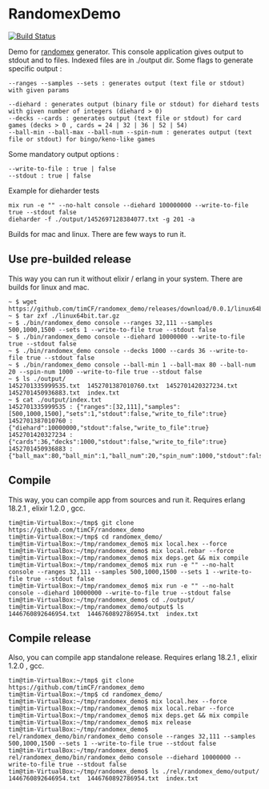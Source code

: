 # RandomexDemo

[![Build Status](https://travis-ci.org/timCF/randomex_demo.svg?branch=master)](https://travis-ci.org/timCF/randomex_demo)

Demo for [randomex](https://github.com/timCF/randomex) generator. This console application gives output to stdout and to files. Indexed files are in ./output dir. Some flags to generate specific output :

```
--ranges --samples --sets : generates output (text file or stdout) with given params

--diehard : generates output (binary file or stdout) for diehard tests with given number of integers (diehard > 0)
--decks --cards : generates output (text file or stdout) for card games (decks > 0 , cards = 24 | 32 | 36 | 52 | 54)
--ball-min --ball-max --ball-num --spin-num : generates output (text file or stdout) for bingo/keno-like games
```

Some mandatory output options :

```
--write-to-file : true | false
--stdout : true | false
```

Example for dieharder tests

```
mix run -e "" --no-halt console --diehard 100000000 --write-to-file true --stdout false
dieharder -f ./output/1452697128384077.txt -g 201 -a
```

Builds for mac and linux. There are few ways to run it.

Use pre-builded release
-----------------------

This way you can run it without elixir / erlang in your system. There are builds for linux and mac.

```
~ $ wget https://github.com/timCF/randomex_demo/releases/download/0.0.1/linux64bit.tar.gz
~ $ tar zxf ./linux64bit.tar.gz
~ $ ./bin/randomex_demo console --ranges 32,111 --samples 500,1000,1500 --sets 1 --write-to-file true --stdout false
~ $ ./bin/randomex_demo console --diehard 10000000 --write-to-file true --stdout false
~ $ ./bin/randomex_demo console --decks 1000 --cards 36 --write-to-file true --stdout false
~ $ ./bin/randomex_demo console --ball-min 1 --ball-max 80 --ball-num 20 --spin-num 1000 --write-to-file true --stdout false
~ $ ls ./output/
1452701335999535.txt  1452701387010760.txt  1452701420327234.txt  1452701450936883.txt  index.txt
~ $ cat ./output/index.txt
1452701335999535 : {"ranges":[32,111],"samples":[500,1000,1500],"sets":1,"stdout":false,"write_to_file":true}
1452701387010760 : {"diehard":10000000,"stdout":false,"write_to_file":true}
1452701420327234 : {"cards":36,"decks":1000,"stdout":false,"write_to_file":true}
1452701450936883 : {"ball_max":80,"ball_min":1,"ball_num":20,"spin_num":1000,"stdout":false,"write_to_file":true}
```

Compile
-------

This way, you can compile app from sources and run it. Requires erlang 18.2.1 , elixir 1.2.0 , gcc.

```
tim@tim-VirtualBox:~/tmp$ git clone https://github.com/timCF/randomex_demo
tim@tim-VirtualBox:~/tmp$ cd randomex_demo/
tim@tim-VirtualBox:~/tmp/randomex_demo$ mix local.hex --force
tim@tim-VirtualBox:~/tmp/randomex_demo$ mix local.rebar --force
tim@tim-VirtualBox:~/tmp/randomex_demo$ mix deps.get && mix compile
tim@tim-VirtualBox:~/tmp/randomex_demo$ mix run -e "" --no-halt console --ranges 32,111 --samples 500,1000,1500 --sets 1 --write-to-file true --stdout false
tim@tim-VirtualBox:~/tmp/randomex_demo$ mix run -e "" --no-halt console --diehard 10000000 --write-to-file true --stdout false
tim@tim-VirtualBox:~/tmp/randomex_demo$ cd ./output/
tim@tim-VirtualBox:~/tmp/randomex_demo/output$ ls
1446760892646954.txt  1446760892786954.txt  index.txt
```

Compile release
---------------

Also, you can compile app standalone release. Requires erlang 18.2.1 , elixir 1.2.0 , gcc.

```
tim@tim-VirtualBox:~/tmp$ git clone https://github.com/timCF/randomex_demo
tim@tim-VirtualBox:~/tmp$ cd randomex_demo/
tim@tim-VirtualBox:~/tmp/randomex_demo$ mix local.hex --force
tim@tim-VirtualBox:~/tmp/randomex_demo$ mix local.rebar --force
tim@tim-VirtualBox:~/tmp/randomex_demo$ mix deps.get && mix compile
tim@tim-VirtualBox:~/tmp/randomex_demo$ mix release
tim@tim-VirtualBox:~/tmp/randomex_demo$ rel/randomex_demo/bin/randomex_demo console --ranges 32,111 --samples 500,1000,1500 --sets 1 --write-to-file true --stdout false
tim@tim-VirtualBox:~/tmp/randomex_demo$ rel/randomex_demo/bin/randomex_demo console --diehard 10000000 --write-to-file true --stdout false
tim@tim-VirtualBox:~/tmp/randomex_demo$ ls ./rel/randomex_demo/output/
1446760892646954.txt  1446760892786954.txt  index.txt
```
